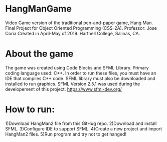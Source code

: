 # HangManGame
Video Game version of the traditional pen-and-paper game, Hang Man.
Final Project for Object Oriented Programming (CSS-2A). 
Professor: Jose Coria
Created in April-May of 2019. Hartnell College, Salinas, CA. 

# About the game
The game was created using Code Blocks and SFML Library. Primary coding language used: C++. 
In order to run these files, you must have an IDE that compiles C++ code. 
SFML library must also be downloaded and installed to run graphics.
SFML Version 2.5.1 was used during the developement of this project. 
https://www.sfml-dev.org/ 

# How to run: 
1)Download HangMan2 file from this GitHug repo.
2)Download and install SFML. 
3)Configure IDE to support SFML. 
4)Create a new project and import HangMan2 files. 
5)Run program and try not to get hanged! 
